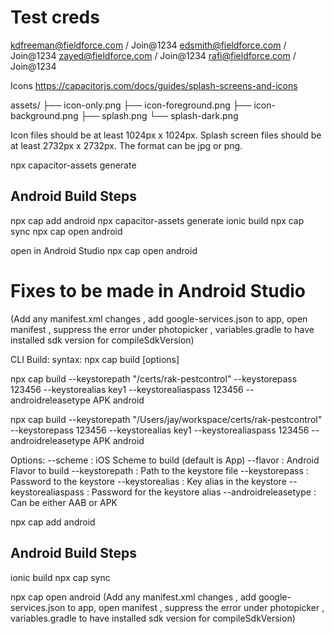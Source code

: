 # Test creds
kdfreeman@fieldforce.com  / Join@1234
edsmith@fieldforce.com  / Join@1234
zayed@fieldforce.com  / Join@1234
rafi@fieldforce.com / Join@1234


Icons 
https://capacitorjs.com/docs/guides/splash-screens-and-icons

assets/
├── icon-only.png
├── icon-foreground.png
├── icon-background.png
├── splash.png
└── splash-dark.png

Icon files should be at least 1024px x 1024px.
Splash screen files should be at least 2732px x 2732px.
The format can be jpg or png.

npx capacitor-assets generate

## Android Build Steps 
npx cap add android
npx capacitor-assets generate
ionic build 
npx cap sync
npx cap open android

open in Android Studio
npx cap open android


# Fixes to be made in Android Studio 
(Add any manifest.xml changes , add google-services.json to app, open manifest , suppress the error under photopicker , variables.gradle to have installed sdk version for compileSdkVersion)

CLI Build:
syntax: npx cap build [options] <platform>


npx cap build --keystorepath "/certs/rak-pestcontrol"  --keystorepass 123456  --keystorealias key1 --keystorealiaspass 123456 --androidreleasetype APK  android


npx cap build --keystorepath "/Users/jay/workspace/certs/rak-pestcontrol"  --keystorepass 123456  --keystorealias key1 --keystorealiaspass 123456  --androidreleasetype APK  android


Options:
--scheme <scheme-to-build>: iOS Scheme to build (default is App)
--flavor <flavor-to-build>: Android Flavor to build
--keystorepath <path>: Path to the keystore file
--keystorepass <keystore-password>: Password to the keystore
--keystorealias <alias>: Key alias in the keystore
--keystorealiaspass <alias-password>: Password for the keystore alias
--androidreleasetype <release-type>: Can be either AAB or APK


npx cap add android
## Android Build Steps 

ionic build 
npx cap sync

npx cap open android
(Add any manifest.xml changes , add google-services.json to app, open manifest , suppress the error under photopicker , variables.gradle to have installed sdk version for compileSdkVersion)
